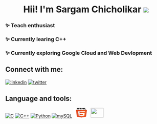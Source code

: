 <h1 align="center" >  Hii! I'm Sargam Chicholikar <img src="https://images.emojiterra.com/google/noto-emoji/unicode-15/animated/1f44b.gif" width="30px">  </h1>

### ✨ Teach enthusiast
### ✨ Currently learing C++
### ✨ Currently exploring Google Cloud and Web Devlopment

<h2 align="left"> Connect with me: </h2>
<p aling="left">
<a href="https://www.linkedin.com/in/sargam-chicholikar-aa61a824b" target="blank"><img align="center" src="" alt="linkedin" height="30" width="40" /></a>
<a href="https://twitter.com/Sargam22?t=H5K4Vg5TUM8-Nl1UnkTa3A&s=08" target="blank"><img align="center" src="" alt="twitter" height="30" width="40" /></a> 
</p>

<h2 align="left">Language and tools: </h2>
<p align="left">
    <a href="https://www.geeksforgeeks.org/c-language-introduction/" target="blank"><img src="https://repository-images.githubusercontent.com/430250138/cca771c8-fe2e-4867-83ce-05e1a7d0dfb0" alt="C" height="30" width="40"/></a>
    <a href="https://www.w3schools.com/cpp/cpp_intro.asp" target="blank"><img src="https://upload.wikimedia.org/wikipedia/commons/thumb/1/18/ISO_C%2B%2B_Logo.svg/1200px-ISO_C%2B%2B_Logo.svg.png" alt="C++" height="30" width="40" /></a>
    <a href="https://www.w3schools.com/python/" target="blank"><img src="https://user-images.githubusercontent.com/25181517/183423507-c056a6f9-1ba8-4312-a350-19bcbc5a8697.png" alt="Python" height="30" width="40" /></a>
    <a href="https://www.w3schools.com/MySQL/default.asp" target="blank"><img src="https://encrypted-tbn0.gstatic.com/images?q=tbn:ANd9GcRlAUHT6goD4bWQsUwTVAXAfP2IbqNRItnRVg&usqp=CAU" alt="mySQL" height="40" width="50" /></a>
    <a href="https://www.w3schools.com/html/" target="blank"><img src="https://raw.githubusercontent.com/devicons/devicon/master/icons/html5/html5-original-wordmark.svg" alt="HTML" height="30" width="50" /></a>
    <a href="https://www.w3schools.com/css/" target="blank"><img src="https://upload.wikimedia.org/wikipedia/commons/thumb/d/d5/CSS3_logo_and_wordmark.svg/1200px-CSS3_logo_and_wordmark.svg.png" alt="" height="30" width="40" /></a>
    
</p>

<!--
**Sargamchicholikar/Sargamchicholikar** is a ✨ _special_ ✨ repository because its `README.md` (this file) appears on your GitHub profile.

Here are some ideas to get you started:

- 🔭 I’m currently working on ...
- 🌱 I’m currently learning ...
- 👯 I’m looking to collaborate on ...
- 🤔 I’m looking for help with ...
- 💬 Ask me about ...
- 📫 How to reach me: ...
- 😄 Pronouns: ...
- ⚡ Fun fact: ...
-->

